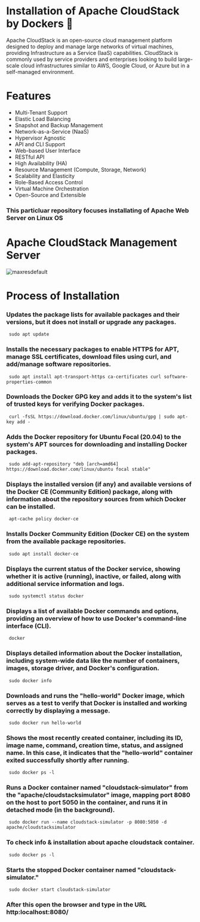 # Installation of Apache CloudStack by Dockers 🐳

Apache CloudStack is an open-source cloud management platform designed to deploy and manage large networks of virtual machines, providing Infrastructure as a Service (IaaS) capabilities. CloudStack is commonly used by service providers and enterprises looking to build large-scale cloud infrastructures similar to AWS, Google Cloud, or Azure but in a self-managed environment.

# Features
<ul> 
     <li>Multi-Tenant Support</li> 
     <li>Elastic Load Balancing</li>
     <li>Snapshot and Backup Management</li>
     <li>Network-as-a-Service (NaaS)</li>
     <li>Hypervisor Agnostic</li>
     <li>API and CLI Support</li>
     <li>Web-based User Interface</li>
     <li>RESTful API</li>
     <li>High Availability (HA)</li>
     <li>Resource Management (Compute, Storage, Network)</li>
     <li>Scalability and Elasticity</li>
     <li>Role-Based Access Control</li>
     <li>Virtual Machine Orchestration</li>
     <li>Open-Source and Extensible</li>
</ul>

### This particluar repository focuses installating of Apache Web Server on Linux OS

# Apache CloudStack Management Server 

![maxresdefault](https://github.com/user-attachments/assets/cbbfb03d-1528-4a5f-a286-197a2bd17c8a)


# Process of Installation

### Updates the package lists for available packages and their versions, but it does not install or upgrade any packages.

     sudo apt update 

### Installs the necessary packages to enable HTTPS for APT, manage SSL certificates, download files using curl, and add/manage software repositories.

     sudo apt install apt-transport-https ca-certificates curl software-properties-common 

### Downloads the Docker GPG key and adds it to the system's list of trusted keys for verifying Docker packages.

     curl -fsSL https://download.docker.com/linux/ubuntu/gpg | sudo apt-key add -  

### Adds the Docker repository for Ubuntu Focal (20.04) to the system's APT sources for downloading and installing Docker packages.

     sudo add-apt-repository "deb [arch=amd64] https://download.docker.com/linux/ubuntu focal stable" 

### Displays the installed version (if any) and available versions of the Docker CE (Community Edition) package, along with information about the repository sources from which Docker can be installed.

     apt-cache policy docker-ce 

### Installs Docker Community Edition (Docker CE) on the system from the available package repositories.

     sudo apt install docker-ce 
     
### Displays the current status of the Docker service, showing whether it is active (running), inactive, or failed, along with additional service information and logs.

     sudo systemctl status docker 
     
### Displays a list of available Docker commands and options, providing an overview of how to use Docker's command-line interface (CLI).

     docker 

### Displays detailed information about the Docker installation, including system-wide data like the number of containers, images, storage driver, and Docker's configuration.

     sudo docker info 
     
### Downloads and runs the "hello-world" Docker image, which serves as a test to verify that Docker is installed and working correctly by displaying a message.

     sudo docker run hello-world 
     
### Shows the most recently created container, including its ID, image name, command, creation time, status, and assigned name. In this case, it indicates that the "hello-world" container exited successfully shortly after running.

     sudo docker ps -l 
     
### Runs a Docker container named "cloudstack-simulator" from the "apache/cloudstacksimulator" image, mapping port 8080 on the host to port 5050 in the container, and runs it in detached mode (in the background).

     sudo docker run --name cloudstack-simulator -p 8080:5050 -d apache/cloudstacksimulator 

### To check info & installation about apache cloudstack container.

     sudo docker ps -l 

### Starts the stopped Docker container named "cloudstack-simulator." 

     sudo docker start cloudstack-simulator 

### After this open the browser and type in the URL http:localhost:8080/ 
